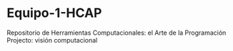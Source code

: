 # Equipo-1-HCAP
Repositorio de Herramientas Computacionales: el Arte de la Programación
Projecto: visión computacional
